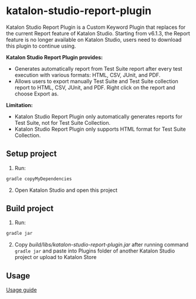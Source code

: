 # katalon-studio-report-plugin
Katalon Studio Report Plugin is a Custom Keyword Plugin that replaces for the current Report feature of Katalon Studio. Starting from v6.1.3, the Report feature is no longer available on Katalon Studio, users need to download this plugin to continue using.

**Katalon Studio Report Plugin provides:**
- Generates automatically report from Test Suite report after every test execution with various formats: HTML, CSV, JUnit, and PDF.
- Allows users to export manually Test Suite and Test Suite collection report to HTML, CSV, JUnit, and PDF. Right click on the report and choose Export as.

**Limitation:**
- Katalon Studio Report Plugin only automatically generates reports for Test Suite, not for Test Suite Collection.
- Katalon Studio Report Plugin only supports HTML format for Test Suite Collection.

## Setup project
1. Run: 
```sh
gradle copyMyDependencies
```
2. Open Katalon Studio and open this project

## Build project
1. Run:
```sh
gradle jar
```
2. Copy *build/libs/katalon-studio-report-plugin.jar* after running command ```gradle jar``` and paste into Plugins folder of another Katalon Studio project or upload to Katalon Store

## Usage
[Usage guide](docs/tutorials/usage.md)